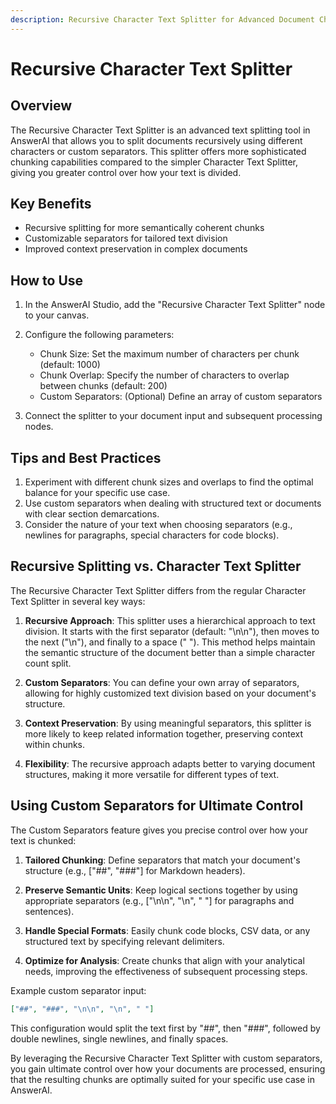 ```yaml
---
description: Recursive Character Text Splitter for Advanced Document Chunking
---
```


# Recursive Character Text Splitter

## Overview

The Recursive Character Text Splitter is an advanced text splitting tool in AnswerAI that allows you to split documents recursively using different characters or custom separators. This splitter offers more sophisticated chunking capabilities compared to the simpler Character Text Splitter, giving you greater control over how your text is divided.

## Key Benefits

- Recursive splitting for more semantically coherent chunks
- Customizable separators for tailored text division
- Improved context preservation in complex documents

## How to Use

1. In the AnswerAI Studio, add the "Recursive Character Text Splitter" node to your canvas.
2. Configure the following parameters:
   - Chunk Size: Set the maximum number of characters per chunk (default: 1000)
   - Chunk Overlap: Specify the number of characters to overlap between chunks (default: 200)
   - Custom Separators: (Optional) Define an array of custom separators

3. Connect the splitter to your document input and subsequent processing nodes.

<!-- TODO: Add a screenshot of the Recursive Character Text Splitter node configuration in the AnswerAI Studio -->

## Tips and Best Practices

1. Experiment with different chunk sizes and overlaps to find the optimal balance for your specific use case.
2. Use custom separators when dealing with structured text or documents with clear section demarcations.
3. Consider the nature of your text when choosing separators (e.g., newlines for paragraphs, special characters for code blocks).

## Recursive Splitting vs. Character Text Splitter

The Recursive Character Text Splitter differs from the regular Character Text Splitter in several key ways:

1. **Recursive Approach**: This splitter uses a hierarchical approach to text division. It starts with the first separator (default: "\n\n"), then moves to the next ("\n"), and finally to a space (" "). This method helps maintain the semantic structure of the document better than a simple character count split.

2. **Custom Separators**: You can define your own array of separators, allowing for highly customized text division based on your document's structure.

3. **Context Preservation**: By using meaningful separators, this splitter is more likely to keep related information together, preserving context within chunks.

4. **Flexibility**: The recursive approach adapts better to varying document structures, making it more versatile for different types of text.

## Using Custom Separators for Ultimate Control

The Custom Separators feature gives you precise control over how your text is chunked:

1. **Tailored Chunking**: Define separators that match your document's structure (e.g., ["##", "###"] for Markdown headers).

2. **Preserve Semantic Units**: Keep logical sections together by using appropriate separators (e.g., ["\n\n", "\n", " "] for paragraphs and sentences).

3. **Handle Special Formats**: Easily chunk code blocks, CSV data, or any structured text by specifying relevant delimiters.

4. **Optimize for Analysis**: Create chunks that align with your analytical needs, improving the effectiveness of subsequent processing steps.

Example custom separator input:

```json
["##", "###", "\n\n", "\n", " "]
```

This configuration would split the text first by "##", then "###", followed by double newlines, single newlines, and finally spaces.

By leveraging the Recursive Character Text Splitter with custom separators, you gain ultimate control over how your documents are processed, ensuring that the resulting chunks are optimally suited for your specific use case in AnswerAI.
